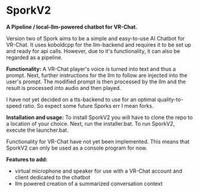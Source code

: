 # SporkV2
**A Pipeline / local-llm-powered chatbot for VR-Chat.**

Version two of Spork aims to be a simple and easy-to-use AI Chatbot for VR-Chat. It uses koboldcpp for the llm-backend and requires it to be set up and ready for api calls. However, due to it's functionality, it can also be regarded as a pipeline.

**Functionality:**
A VR-Chat player's voice is turned into text and thus a prompt. Next, further instructions for the llm to follow are injected into the user's prompt. The modified prompt is then processed by the llm and the result is processed into audio and then played.

I have not yet decided on a tts-backend to use for an optimal quality-to-speed ratio. So expect some future Sporks err I mean forks.

**Installation and usage:**
To install SporkV2 you will have to clone the repo to a location of your choice. Next, run the installer.bat.
To run SporkV2, execute the launcher.bat. 

Functionality for VR-Chat have not yet been implemented. This means that SporkV2 can only be used as a console program for now.

**Features to add:**
-   virtual microphone and speaker for use with a VR-Chat account and client dedicated to the chatbot
-   llm powered creation of a summarized conversation context